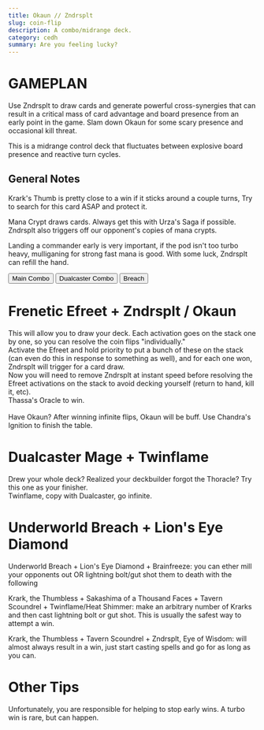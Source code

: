```yaml
---
title: Okaun // Zndrsplt
slug: coin-flip
description: A combo/midrange deck.
category: cedh
summary: Are you feeling lucky?
---
```


<h1 class="text-2xl text-violet-400"> GAMEPLAN </h1>

Use Zndrsplt to draw cards and generate powerful cross-synergies that can result in a critical mass of card advantage and board presence from an early point in the game. Slam down Okaun for some scary presence and occasional kill threat.

This is a midrange control deck that fluctuates between explosive board presence and reactive turn cycles. 
<h2 class="mt-2 text-xl text-purple-400"> General Notes </h2>
<p>
    Krark's Thumb is pretty close to a win if it sticks around a couple turns, Try to search for this card ASAP and protect it.
</p>
<p class="mt-1">
    Mana Crypt draws cards. Always get this with Urza's Saga if possible. Zndrsplt also triggers off our opponent's copies of mana crypts.
</p>
<p class="mt-1">
    Landing a commander early is very important, if the pod isn't too turbo heavy, mulliganing for strong fast mana is good. With some luck, Zndrsplt can refill the hand.
</p>

<div class="tab overflow-hidden my-2">
  <button class="tablinks border border-black p-1" onclick="openTab(event, 'Combo')">Main Combo</button>
  <button class="tablinks border border-black p-1" onclick="openTab(event, 'Dualcaster')">Dualcaster Combo</button>
  <button class="tablinks border border-black p-1" onclick="openTab(event, 'Breach')">Breach</button>
</div>

<div id="Combo" class="tabcontent border border-solid border-stone-600 p-4">
    <h1 class="text-xl text-purple-400 mb-2"> Frenetic Efreet + Zndrsplt / Okaun</h1>
    <div>
        This will allow you to draw your deck. Each activation goes on the stack one by one, so you can resolve the coin flips "individually."
        <br/>
        Activate the Efreet and hold priority to put a bunch of these on the stack (can even do this in response to something as well), and for each one won, Zndrsplt will trigger for a card draw.
        <br/>
        Now you will need to remove Zndrsplt at instant speed before resolving the Efreet activations on the stack to avoid decking yourself (return to hand, kill it, etc).
        <br/>
        Thassa's Oracle to win.
        <br/>
        <br/>
        Have Okaun? After winning infinite flips, Okaun will be buff. Use Chandra's Ignition to finish the table.
    </div>
</div>

<div id="Dualcaster" class="tabcontent hidden border border-solid border-stone-600 p-4">
    <h1 class="text-xl text-purple-400"> Dualcaster Mage + Twinflame </h1>
    <div>
        Drew your whole deck? Realized your deckbuilder forgot the Thoracle? Try this one as your finisher.
    </div>
    <div>
        Twinflame, copy with Dualcaster, go infinite.
    </div>
</div>

<div id="Breach" class="tabcontent hidden border border-solid border-stone-600 p-4">
  <h1 class="text-2xl text-purple-400 mb-2"> Underworld Breach + Lion's Eye Diamond </h1>
  <p>
    Underworld Breach + Lion's Eye Diamond + Brainfreeze: you can ether mill your opponents out OR lightning bolt/gut shot them to death with the following
  </p>
  <p>
    Krark, the Thumbless + Sakashima of a Thousand Faces + Tavern Scoundrel + Twinflame/Heat Shimmer: make an arbitrary number of Krarks and then cast lightning bolt or gut shot. This is usually the safest way to attempt a win.
  </p>
  <p>
    Krark, the Thumbless + Tavern Scoundrel + Zndrsplt, Eye of Wisdom: will almost always result in a win, just start casting spells and go for as long as you can.
  </p>
</div>

<p class="mt-2">
    <h1 class=" text-purple-400"> Other Tips </h1>
    <span>
     Unfortunately, you are responsible for helping to stop early wins. A turbo win is rare, but can happen. 
    </span>
</p>

<script type="text/javascript">     
    function openTab(evt, tabName) {

    let i, tabcontent, tablinks;

    tabcontent = document.getElementsByClassName("tabcontent");
    for (i = 0; i < tabcontent.length; i++) {
        tabcontent[i].style.display = "none";
    }

    tablinks = document.getElementsByClassName("tablinks");
    for (i = 0; i < tablinks.length; i++) {
        tablinks[i].className = tablinks[i].className.replace(" active", "");
    }

    document.getElementById(tabName).style.display = "block";
    evt.currentTarget.className += " active";
    }
</script>